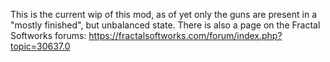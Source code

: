 This is the current wip of this mod, as of yet only the guns are present in a "mostly finished", but unbalanced state. There is also a page on the Fractal Softworks forums: https://fractalsoftworks.com/forum/index.php?topic=30637.0
